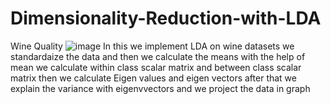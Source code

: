 # Dimensionality-Reduction-with-LDA
Wine Quality
![image](https://user-images.githubusercontent.com/98522737/202880439-d44fa7b4-70c1-4886-9bd6-43220856256b.png)
In this we implement LDA on wine datasets
 we standardaize the data and then we calculate the means
 with the help of mean we calculate within class scalar matrix and between class scalar matrix 
 then we calculate Eigen values and eigen vectors
 after that we explain the variance with eigenvvectors and we project the data in graph

